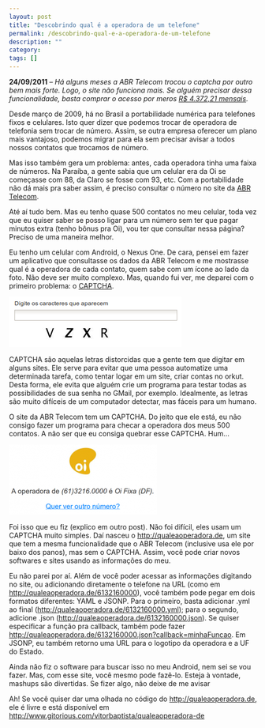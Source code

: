 ```yaml
---
layout: post
title: "Descobrindo qual é a operadora de um telefone"
permalink: /descobrindo-qual-e-a-operadora-de-um-telefone
description: ""
category: 
tags: []
---
```


**24/09/2011** – _Há alguns meses a ABR Telecom trocou o captcha por outro bem
mais forte. Logo, o site não funciona mais. Se alguém precisar dessa
funcionalidade, basta comprar o acesso por meros [R$ 4.372,21
mensais](/assets/media/ABRTelecom-20110413-v1.4.pdf)._

Desde março de 2009, há no Brasil a portabilidade numérica para telefones fixos
e celulares. Isto quer dizer que podemos trocar de operadora de telefonia sem
trocar de número. Assim, se outra empresa oferecer um plano mais vantajoso,
podemos migrar para ela sem precisar avisar a todos nossos contatos que
trocamos de número.

Mas isso também gera um problema: antes, cada operadora tinha uma faixa de
números. Na Paraíba, a gente sabia que um celular era da Oi se começasse com
88, da Claro se fosse com 93, etc. Com a portabilidade não dá mais pra saber
assim, é preciso consultar o número no site da [ABR
Telecom](http://consultanumero.abr.net.br:8080/consultanumero).

Até aí tudo bem. Mas eu tenho quase 500 contatos no meu celular, toda vez que
eu quiser saber se posso ligar para um número sem ter que pagar minutos extra
(tenho bônus pra Oi), vou ter que consultar nessa página? Preciso de uma
maneira melhor.

Eu tenho um celular com Android, o Nexus One. De cara, pensei em fazer um
aplicativo que consultasse os dados da ABR Telecom e me mostrasse qual é a
operadora de cada contato, quem sabe com um ícone ao lado da foto. Não deve ser
muito complexo. Mas, quando fui ver, me deparei com o primeiro problema: o
[CAPTCHA](http://pt.wikipedia.org/wiki/Captcha).

![Captcha da ABR Telecom](/assets/media/captcha-abr.png)

CAPTCHA são aquelas letras distorcidas que a gente tem que digitar em alguns
sites. Ele serve para evitar que uma pessoa automatize uma determinada tarefa,
como tentar logar em um site, criar contas no orkut. Desta forma, ele evita que
alguém crie um programa para testar todas as possibilidades de sua senha no
GMail, por exemplo. Idealmente, as letras são muito difíceis de um computador
detectar, mas fáceis para um humano.

O site da ABR Telecom tem um CAPTCHA. Do jeito que ele está, eu não consigo
fazer um programa para checar a operadora dos meus 500 contatos. A não ser que
eu consiga quebrar esse CAPTCHA. Hum…

![qualeaoperadora.de](/assets/media/qualeaoperadora.png)

Foi isso que eu fiz (explico em outro post). Não foi difícil, eles usam um
CAPTCHA muito simples. Daí nasceu o http://qualeaoperadora.de, um site que tem
a mesma funcionalidade que o ABR Telecom (inclusive usa ele por baixo dos
panos), mas sem o CAPTCHA. Assim, você pode criar novos softwares e sites
usando as informações do meu.

Eu não parei por aí. Além de você poder acessar as informações digitando no
site, ou adicionando diretamente o telefone na URL (como em
http://qualeaoperadora.de/6132160000), você também pode pegar em dois formatos
diferentes: YAML e JSONP. Para o primeiro, basta adicionar .yml ao final
(http://qualeaoperadora.de/6132160000.yml); para o segundo, adicione .json
(http://qualeaoperadora.de/6132160000.json). Se quiser especificar a função pra
callback, também pode fazer
http://qualeaoperadora.de/6132160000.json?callback=minhaFuncao. Em JSONP, eu
também retorno uma URL para o logotipo da operadora e a UF do Estado.

Ainda não fiz o software para buscar isso no meu Android, nem sei se vou fazer.
Mas, com esse site, você mesmo pode fazê-lo. Esteja à vontade, mashups são
divertidas. Se fizer algo, não deixe de me avisar 

Ah! Se você quiser dar uma olhada no código do http://qualeaoperadora.de, ele é
livre e está disponível em
http://www.gitorious.com/vitorbaptista/qualeaoperadora-de
